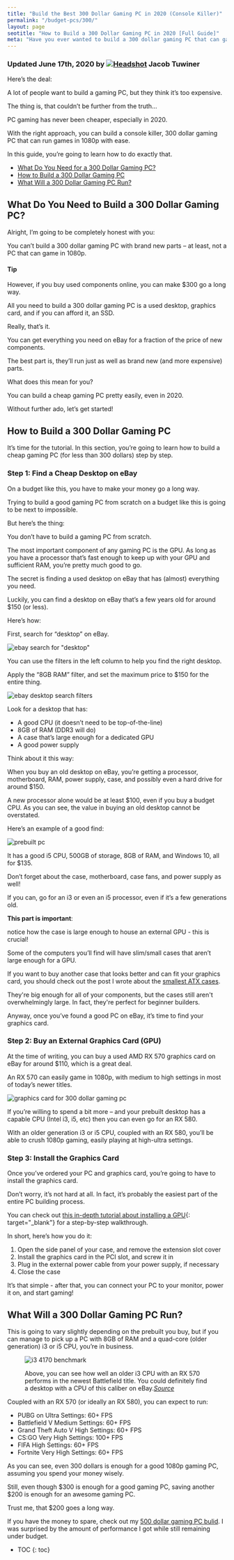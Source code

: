 ```yaml
---
title: "Build the Best 300 Dollar Gaming PC in 2020 (Console Killer)"
permalink: "/budget-pcs/300/"
layout: page
seotitle: "How to Build a 300 Dollar Gaming PC in 2020 [Full Guide]" 
meta: "Have you ever wanted to build a 300 dollar gaming PC that can game in 1080p? Today, you'll learn how to do exactly that."
---
```

<h3 class="page-subtitle">
	Updated June 17th, 2020 by 
	<a href="/about/"><img src="/img/profile/close.jpg" class="circle" alt="Headshot"></a>
	Jacob Tuwiner
</h3>

Here’s the deal: 

A lot of people want to build a gaming PC, but they think it’s too expensive. 

The thing is, that couldn’t be further from the truth… 

PC gaming has never been cheaper, especially in 2020. 

With the right approach, you can build a console killer, 300 dollar gaming PC that can run games in 1080p with ease. 

In this guide, you’re going to learn how to do exactly that.

<div class="toc-box">
<ul>
  <li><a href="#what-do-you-need-to-build-a-300-dollar-gaming-pc" id="markdown-toc-what-do-you-need-to-build-a-300-dollar-gaming-pc">What Do You Need for a 300 Dollar Gaming PC?</a></li>
  <li><a href="#how-to-build-a-300-dollar-gaming-pc">How to Build a 300 Dollar Gaming PC</a></li>
  <li><a href="#what-will-a-300-dollar-gaming-pc-run">What Will a 300 Dollar Gaming PC Run?</a></li>
</ul>
</div>

## What Do You Need to Build a 300 Dollar Gaming PC? 

Alright, I’m going to be completely honest with you: 

You can’t build a 300 dollar gaming PC with brand new parts – at least, not a PC that can game in 1080p. 

<div class="tip">
<h4 class="info-box-header">Tip<i class="box-icon-spacing fas fa-check"></i></h4>
<p>However, if you buy used components online, you can make $300 go a long way. </p>

<p>All you need to build a 300 dollar gaming PC is a used desktop, graphics card, and if you can afford it, an SSD. </p>

<p>Really, that’s it. </p>
</div>

You can get everything you need on eBay for a fraction of the price of new components.

The best part is, they’ll run just as well as brand new (and more expensive) parts. 

What does this mean for you? 

You can build a cheap gaming PC pretty easily, even in 2020. 

Without further ado, let’s get started! 

## How to Build a 300 Dollar Gaming PC 

It’s time for the tutorial. In this section, you’re going to learn how to build a cheap gaming PC (for less than 300 dollars) step by step. 

### Step 1: Find a Cheap Desktop on eBay 

On a budget like this, you have to make your money go a long way. 

Trying to build a good gaming PC from scratch on a budget like this is going to be next to impossible. 

But here’s the thing: 

You don’t have to build a gaming PC from scratch. 

The most important component of any gaming PC is the GPU. As long as you have a processor that’s fast enough to keep up with your GPU 
and sufficient RAM, you’re pretty much good to go. 

The secret is finding a used desktop on eBay that has (almost) everything you need. 

Luckily, you can find a desktop on eBay that’s a few years old for around $150 (or less). 

Here’s how: 

First, search for “desktop” on eBay. 

![ebay search for "desktop"](/img/300/ebay-search.png)

You can use the filters in the left column to help you find the right desktop. 

Apply the “8GB RAM” filter, and set the maximum price to $150 for the entire thing. 

![ebay desktop search filters](/img/300/filters.png)

Look for a desktop that has: 

* A good CPU (it doesn’t need to be top-of-the-line) 
* 8GB of RAM (DDR3 will do) 
* A case that’s large enough for a dedicated GPU 
* A good power supply 

Think about it this way: 

When you buy an old desktop on eBay, you’re getting a processor, motherboard, RAM, power supply, case, and possibly even a hard drive for around $150. 

A new processor alone would be at least $100, even if you buy a budget CPU. As you can see, the value in buying an old desktop cannot be overstated. 

Here’s an example of a good find: 

![prebuilt pc](/img/300/prebuilt-pc.png)

It has a good i5 CPU, 500GB of storage, 8GB of RAM, and Windows 10, all for $135. 

Don’t forget about the case, motherboard, case fans, and power supply as well! 

If you can, go for an i3 or even an i5 processor, even if it’s a few generations old. 

**This part is important**:

notice how the case is large enough to house an external GPU - this is crucial! 

Some of the computers you’ll find will have slim/small cases that aren’t large enough for a GPU. 

If you want to buy another case that looks better and can fit your graphics card, you should check out the post I wrote about the [smallest ATX cases](/budget-pcs/smallest-atx-cases/). 

They're big enough for all of your components, but the cases still aren't overwhelmingly large. In fact, they're perfect for beginner builders. 

Anyway, once you’ve found a good PC on eBay, it’s time to find your graphics card. 

### Step 2: Buy an External Graphics Card (GPU)

At the time of writing, you can buy a used AMD RX 570 graphics card on eBay for around $110, which is a great deal. 

An RX 570 can easily game in 1080p, with medium to high settings in most of today’s newer titles. 

![graphics card for 300 dollar gaming pc](/img/300/gpu.png)

If you’re willing to spend a bit more – and your prebuilt desktop has a capable CPU (Intel i3, i5, etc) then you can even go for an RX 580. 

With an older generation i3 or i5 CPU, coupled with an RX 580, you’ll be able to crush 1080p gaming, easily playing at high-ultra settings. 

### Step 3: Install the Graphics Card

Once you’ve ordered your PC and graphics card, you’re going to have to install the graphics card. 

Don’t worry, it’s not hard at all. In fact, it’s probably the easiest part of the entire PC building process. 

You can check out [this in-depth tutorial about installing a GPU](https://www.windowscentral.com/how-install-gpu-your-pc){: target="_blank"} for a step-by-step walkthrough. 

In short, here’s how you do it: 

1. Open the side panel of your case, and remove the extension slot cover
2. Install the graphics card in the PCI slot, and screw it in
3. Plug in the external power cable from your power supply, if necessary
4. Close the case 

It’s that simple - after that, you can connect your PC to your monitor, power it on, and start gaming!

## What Will a 300 Dollar Gaming PC Run? 

This is going to vary slightly depending on the prebuilt you buy, but if you can manage to pick up a PC with 8GB of RAM and a quad-core (older generation) i3 or i5 CPU, you’re in business.

<figure>
	<img src="/img/300/benchmark.png" alt="i3 4170 benchmark">
	<figcaption><p>Above, you can see how well an older i3 CPU with an RX 570 performs in the newest Battlefield title. You could definitely find a desktop with a CPU of this caliber on eBay.<i><a target="_blank" href="https://www.gpucheck.com/gpu/amd-radeon-rx-570/intel-core-i3-4160-3-60ghz/high#mainads">Source</a></i></p></figcaption>
</figure>

Coupled with an RX 570 (or ideally an RX 580), you can expect to run: 

* PUBG on Ultra Settings: 60+ FPS
* Battlefield V Medium Settings: 60+ FPS
* Grand Theft Auto V High Settings: 60+ FPS
* CS:GO Very High Settings: 100+ FPS
* FIFA High Settings: 60+ FPS
* Fortnite Very High Settings: 60+ FPS 

As you can see, even 300 dollars is enough for a good 1080p gaming PC, assuming you spend your money wisely. 

Still, even though $300 is enough for a good gaming PC, saving another $200 is enough for an awesome gaming PC. 

Trust me, that $200 goes a long way. 

If you have the money to spare, check out my [500 dollar gaming PC bulid](/budget-pcs/500/). I was surprised by the amount of performance I got while still remaining under budget. 

* TOC 
{: toc}